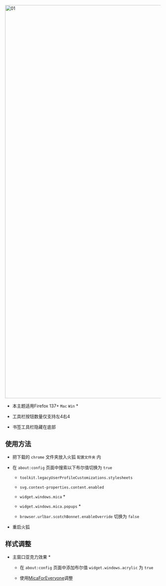 <picture>
<source media="(prefers-color-scheme: light)" srcset="https://github.com/user-attachments/assets/12f5fbd0-fa2b-47bd-b891-6fb6be44252c">
<source media="(prefers-color-scheme: dark)" srcset="https://github.com/user-attachments/assets/2dffdcdf-a123-4a23-b8b6-9c7beb7439fa">
<img width="1270" alt="01">
</picture>

- 本主题适用Firefox 137+ `Mac` `Win` *

- 工具栏按钮数量仅支持左4右4

- 书签工具栏隐藏在底部

## 使用方法

- 把下载的 `chrome` 文件夹放入火狐 `配置文件夹` 内

- 在 `about:config` 页面中搜索以下布尔值切换为 `true`

  - `toolkit.legacyUserProfileCustomizations.stylesheets`

  - `svg.context-properties.content.enabled`
 
  - `widget.windows.mica` *
 
  - `widget.windows.mica.popups` *
 
  - `browser.urlbar.scotchBonnet.enableOverride` 切换为 `false`

- 重启火狐

## 样式调整

- 主窗口亚克力效果 *

  - 在 `about:config` 页面中添加布尔值 `widget.windows.acrylic` 为 `true`

  - 使用[MicaForEveryone](https://github.com/MicaForEveryone/MicaForEveryone)调整
